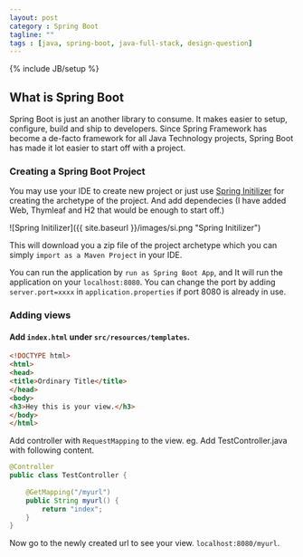 ```yaml
---
layout: post
category : Spring Boot
tagline: ""
tags : [java, spring-boot, java-full-stack, design-question]
---
```

{% include JB/setup %}

## What is Spring Boot
Spring Boot is just an another library to consume. It makes easier to setup, configure, build and ship to developers. Since Spring Framework has become a de-facto framework for all Java Technology projects, Spring Boot has made it lot easier to start off with a project.

### Creating a Spring Boot Project

You may use your IDE to create new project or just use [Spring Initilizer](http://start.spring.io/) for creating the archetype of the project. And add dependecies (I have added Web, Thymleaf and H2 that would be enough to start off.)

![Spring Initilizer]({{ site.baseurl }}/images/si.png "Spring Initilizer")

This will download you a zip file of the project archetype which you can simply `import as a Maven Project` in your IDE.

You can run the application by `run as Spring Boot App`, and It will run the application on your `localhost:8080`. You can change the port by adding `server.port=xxxx` in `application.properties` if port 8080 is already in use.

### Adding views
#### Add `index.html` under `src/resources/templates`.
```html
<!DOCTYPE html>
<html>
<head>
<title>Ordinary Title</title>
</head>
<body>
<h3>Hey this is your view.</h3>
</body>
</html>
```
Add controller with `RequestMapping` to the view. eg. Add TestController.java with following content.

```java
@Controller
public class TestController {
	
	@GetMapping("/myurl")
	public String myurl() {
		return "index";
	}
}
```

Now go to the newly created url to see your view. `localhost:8080/myurl`.